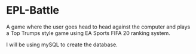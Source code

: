 # EPL-Battle
A game where the user goes head to head against the computer and plays a Top Trumps style game using EA Sports FIFA 20 ranking system.


I will be using mySQL to create the database.
